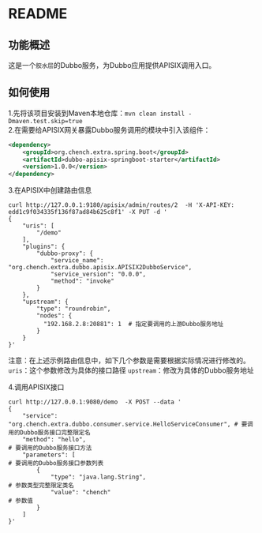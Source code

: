 # README

## 功能概述

这是一个`胶水层`的Dubbo服务，为Dubbo应用提供APISIX调用入口。  

## 如何使用

1.先将该项目安装到Maven本地仓库：`mvn clean install -Dmaven.test.skip=true`  
2.在需要给APISIX网关暴露Dubbo服务调用的模块中引入该组件：
```xml
<dependency>
    <groupId>org.chench.extra.spring.boot</groupId>
    <artifactId>dubbo-apisix-springboot-starter</artifactId>
    <version>1.0.0</version>
</dependency>
```
3.在APISIX中创建路由信息
```shell
curl http://127.0.0.1:9180/apisix/admin/routes/2  -H 'X-API-KEY: edd1c9f034335f136f87ad84b625c8f1' -X PUT -d '
{
    "uris": [
        "/demo"
    ],
    "plugins": {
        "dubbo-proxy": {
            "service_name": "org.chench.extra.dubbo.apisix.APISIX2DubboService",
            "service_version": "0.0.0",
            "method": "invoke"
        }
    },
    "upstream": {
		"type": "roundrobin",
		"nodes": {
		  "192.168.2.8:20881": 1  # 指定要调用的上游Dubbo服务地址
	    }
	}
}'
```
注意：在上述示例路由信息中，如下几个参数是需要根据实际情况进行修改的。
`uris`：这个参数修改为具体的接口路径
`upstream`：修改为具体的Dubbo服务地址


4.调用APISIX接口
```shell
curl http://127.0.0.1:9080/demo  -X POST --data '
{
    "service": "org.chench.extra.dubbo.consumer.service.HelloServiceConsumer", # 要调用的Dubbo服务接口完整限定名
    "method": "hello",                                                         # 要调用的Dubbo服务接口方法
    "parameters": [                                                            # 要调用的Dubbo服务接口参数列表
        {
            "type": "java.lang.String",                                        # 参数类型完整限定类名
            "value": "chench"                                                  # 参数值
        }
    ]
}'
```

